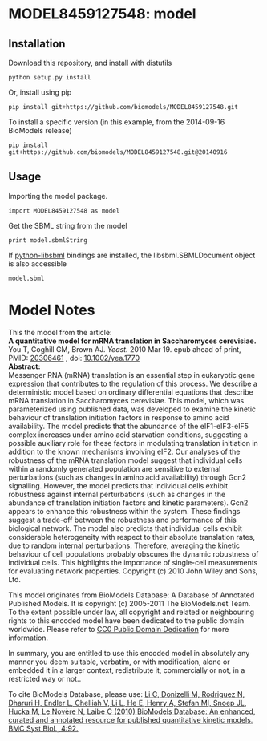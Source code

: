 # MODEL8459127548: model

## Installation

Download this repository, and install with distutils

`python setup.py install`

Or, install using pip

`pip install git+https://github.com/biomodels/MODEL8459127548.git`

To install a specific version (in this example, from the 2014-09-16 BioModels release)

`pip install git+https://github.com/biomodels/MODEL8459127548.git@20140916`

## Usage

Importing the model package.

`import MODEL8459127548 as model`

Get the SBML string from the model

`print model.sbmlString`

If [python-libsbml](https://pypi.python.org/pypi/python-libsbml) bindings are
installed, the libsbml.SBMLDocument object is also accessible

`model.sbml`


# Model Notes


This the model from the article:  
**A quantitative model for mRNA translation in Saccharomyces cerevisiae.**   
You T, Coghill GM, Brown AJ. _Yeast._ 2010 Mar 19. epub ahead of print, PMID:
[20306461](http://www.ncbi.nlm.nih.gov/pubmed/20306461) , doi:
[10.1002/yea.1770](http://dx.doi.org/10.1002/yea.1770)  
**Abstract:**   
Messenger RNA (mRNA) translation is an essential step in eukaryotic gene
expression that contributes to the regulation of this process. We describe a
deterministic model based on ordinary differential equations that describe
mRNA translation in Saccharomyces cerevisiae. This model, which was
parameterized using published data, was developed to examine the kinetic
behaviour of translation initiation factors in response to amino acid
availability. The model predicts that the abundance of the eIF1-eIF3-eIF5
complex increases under amino acid starvation conditions, suggesting a
possible auxiliary role for these factors in modulating translation initiation
in addition to the known mechanisms involving eIF2. Our analyses of the
robustness of the mRNA translation model suggest that individual cells within
a randomly generated population are sensitive to external perturbations (such
as changes in amino acid availability) through Gcn2 signalling. However, the
model predicts that individual cells exhibit robustness against internal
perturbations (such as changes in the abundance of translation initiation
factors and kinetic parameters). Gcn2 appears to enhance this robustness
within the system. These findings suggest a trade-off between the robustness
and performance of this biological network. The model also predicts that
individual cells exhibit considerable heterogeneity with respect to their
absolute translation rates, due to random internal perturbations. Therefore,
averaging the kinetic behaviour of cell populations probably obscures the
dynamic robustness of individual cells. This highlights the importance of
single-cell measurements for evaluating network properties. Copyright (c) 2010
John Wiley and Sons, Ltd.

This model originates from BioModels Database: A Database of Annotated
Published Models. It is copyright (c) 2005-2011 The BioModels.net Team.  
To the extent possible under law, all copyright and related or neighbouring
rights to this encoded model have been dedicated to the public domain
worldwide. Please refer to [CC0 Public Domain
Dedication](http://creativecommons.org/publicdomain/zero/1.0/) for more
information.

In summary, you are entitled to use this encoded model in absolutely any
manner you deem suitable, verbatim, or with modification, alone or embedded it
in a larger context, redistribute it, commercially or not, in a restricted way
or not..  
  
To cite BioModels Database, please use: [Li C, Donizelli M, Rodriguez N,
Dharuri H, Endler L, Chelliah V, Li L, He E, Henry A, Stefan MI, Snoep JL,
Hucka M, Le Novère N, Laibe C (2010) BioModels Database: An enhanced, curated
and annotated resource for published quantitative kinetic models. BMC Syst
Biol., 4:92.](http://www.ncbi.nlm.nih.gov/pubmed/20587024)


